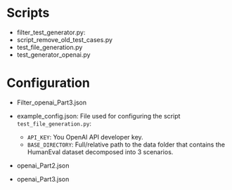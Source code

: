

# Scripts


- filter_test_generator.py: 
- script_remove_old_test_cases.py
- test_file_generation.py
- test_generator_openai.py

# Configuration

- Filter_openai_Part3.json

- example_config.json: File used for configuring the script `test_file_generation.py`: 
	- `API_KEY`: You OpenAI API developer key.
	- `BASE_DIRECTORY`: Full/relative path to the data folder that contains the HumanEval dataset decomposed into 3 scenarios.

- openai_Part2.json
- openai_Part3.json
